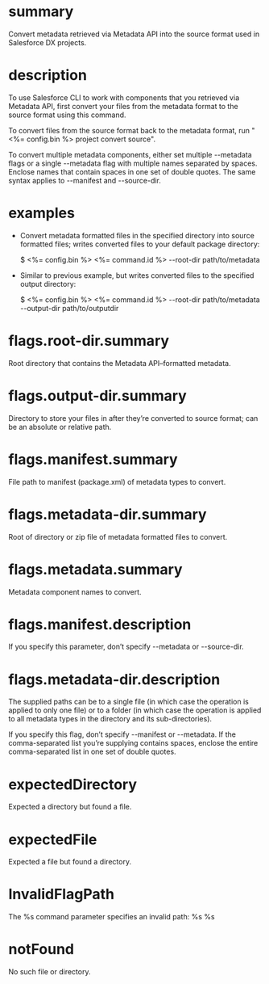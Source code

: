 # summary

Convert metadata retrieved via Metadata API into the source format used in Salesforce DX projects.

# description

To use Salesforce CLI to work with components that you retrieved via Metadata API, first convert your files from the metadata format to the source format using this command.

To convert files from the source format back to the metadata format, run "<%= config.bin %> project convert source".

To convert multiple metadata components, either set multiple --metadata <name> flags or a single --metadata flag with multiple names separated by spaces. Enclose names that contain spaces in one set of double quotes. The same syntax applies to --manifest and --source-dir.

# examples

- Convert metadata formatted files in the specified directory into source formatted files; writes converted files to your default package directory:

  $ <%= config.bin %> <%= command.id %> --root-dir path/to/metadata

- Similar to previous example, but writes converted files to the specified output directory:

  $ <%= config.bin %> <%= command.id %> --root-dir path/to/metadata --output-dir path/to/outputdir

# flags.root-dir.summary

Root directory that contains the Metadata API–formatted metadata.

# flags.output-dir.summary

Directory to store your files in after they’re converted to source format; can be an absolute or relative path.

# flags.manifest.summary

File path to manifest (package.xml) of metadata types to convert.

# flags.metadata-dir.summary

Root of directory or zip file of metadata formatted files to convert.

# flags.metadata.summary

Metadata component names to convert.

# flags.manifest.description

If you specify this parameter, don’t specify --metadata or --source-dir.

# flags.metadata-dir.description

The supplied paths can be to a single file (in which case the operation is applied to only one file) or to a folder (in which case the operation is applied to all metadata types in the directory and its sub-directories).

If you specify this flag, don’t specify --manifest or --metadata. If the comma-separated list you’re supplying contains spaces, enclose the entire comma-separated list in one set of double quotes.

# expectedDirectory

Expected a directory but found a file.

# expectedFile

Expected a file but found a directory.

# InvalidFlagPath

The %s command parameter specifies an invalid path: %s
%s

# notFound

No such file or directory.
